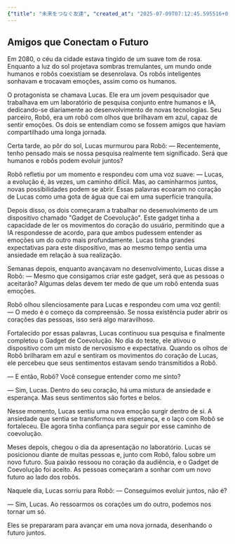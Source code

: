 ```yaml
---
{"title": "未来をつなぐ友達", "created_at": "2025-07-09T07:12:45.595516+09:00", "pattern_id": 6, "pattern_name": "共同変身型", "year": 2080}
---
```


## Amigos que Conectam o Futuro

Em 2080, o céu da cidade estava tingido de um suave tom de rosa. Enquanto a luz do sol projetava sombras tremulantes, um mundo onde humanos e robôs coexistiam se desenrolava. Os robôs inteligentes sonhavam e trocavam emoções, assim como os humanos.

O protagonista se chamava Lucas. Ele era um jovem pesquisador que trabalhava em um laboratório de pesquisa conjunto entre humanos e IA, dedicando-se diariamente ao desenvolvimento de novas tecnologias. Seu parceiro, Robô, era um robô com olhos que brilhavam em azul, capaz de sentir emoções. Os dois se entendiam como se fossem amigos que haviam compartilhado uma longa jornada.

Certa tarde, ao pôr do sol, Lucas murmurou para Robô: — Recentemente, tenho pensado mais se nossa pesquisa realmente tem significado. Será que humanos e robôs podem evoluir juntos?

Robô refletiu por um momento e respondeu com uma voz suave: — Lucas, a evolução é, às vezes, um caminho difícil. Mas, ao caminharmos juntos, novas possibilidades podem se abrir. Essas palavras ecoaram no coração de Lucas como uma gota de água que cai em uma superfície tranquila.

Depois disso, os dois começaram a trabalhar no desenvolvimento de um dispositivo chamado "Gadget de Coevolução". Este gadget tinha a capacidade de ler os movimentos do coração do usuário, permitindo que a IA respondesse de acordo, para que ambos pudessem entender as emoções um do outro mais profundamente. Lucas tinha grandes expectativas para este dispositivo, mas ao mesmo tempo sentia uma ansiedade em relação à sua realização.

Semanas depois, enquanto avançavam no desenvolvimento, Lucas disse a Robô: — Mesmo que consigamos criar este gadget, será que as pessoas o aceitarão? Algumas delas devem ter medo de que um robô entenda suas emoções.

Robô olhou silenciosamente para Lucas e respondeu com uma voz gentil: — O medo é o começo da compreensão. Se nossa existência puder abrir os corações das pessoas, isso será algo maravilhoso.

Fortalecido por essas palavras, Lucas continuou sua pesquisa e finalmente completou o Gadget de Coevolução. No dia do teste, ele ativou o dispositivo com um misto de nervosismo e expectativa. Quando os olhos de Robô brilharam em azul e sentiram os movimentos do coração de Lucas, ele percebeu que seus sentimentos estavam sendo transmitidos a Robô.

— E então, Robô? Você consegue entender como me sinto?

— Sim, Lucas. Dentro do seu coração, há uma mistura de ansiedade e esperança. Mas seus sentimentos são fortes e belos.

Nesse momento, Lucas sentiu uma nova emoção surgir dentro de si. A ansiedade que sentia se transformou em esperança, e o laço com Robô se fortaleceu. Ele agora tinha confiança para seguir por esse caminho de coevolução.

Meses depois, chegou o dia da apresentação no laboratório. Lucas se posicionou diante de muitas pessoas e, junto com Robô, falou sobre um novo futuro. Sua paixão ressoou no coração da audiência, e o Gadget de Coevolução foi aceito. As pessoas começaram a sonhar com um novo futuro ao lado dos robôs.

Naquele dia, Lucas sorriu para Robô: — Conseguimos evoluir juntos, não é?

— Sim, Lucas. Ao ressoarmos os corações um do outro, podemos nos tornar um só.

Eles se prepararam para avançar em uma nova jornada, desenhando o futuro juntos.
